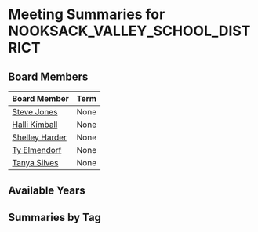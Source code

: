 # Meeting Summaries for NOOKSACK_VALLEY_SCHOOL_DISTRICT

## Board Members

| Board Member       | Term           |
|--------------------|----------------|
| [Steve Jones](board_member_346.md) | None |
| [Halli Kimball](board_member_347.md) | None |
| [Shelley Harder](board_member_348.md) | None |
| [Ty Elmendorf](board_member_349.md) | None |
| [Tanya Silves](board_member_350.md) | None |

## Available Years

## Summaries by Tag
